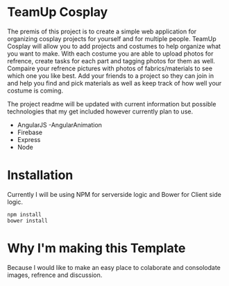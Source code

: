 # TeamUp Cosplay

The premis of this project is to create a simple web application for organizing cosplay projects for yourself and for multiple people.  TeamUp Cosplay will allow you to add projects and costumes to help organize what you want to make.  With each costume you are able to upload photos for refrence, create tasks for each part and tagging photos for them as well.  Compaire your refrence pictures with photos of fabrics/materials to see which one you like best.  Add your friends to a project so they can join in and help you find and pick materials as well as keep track of how well your costume is coming.


The project readme will be updated with current information but possible technologies that my get included however currently plan to use.
- AngularJS
   -AngularAnimation
- Firebase
- Express
- Node

# Installation

Currently I will be using NPM for serverside logic and Bower for Client side logic.
```
npm install
bower install
```

# Why I'm making this Template

Because I would like to make an easy place to colaborate and consolodate images, refrence and discussion.
